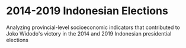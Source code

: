 # 2014-2019 Indonesian Elections
 Analyzing provincial-level socioeconomic indicators that contributed to Joko Widodo's victory in the 2014 and 2019 Indonesian presidential elections
